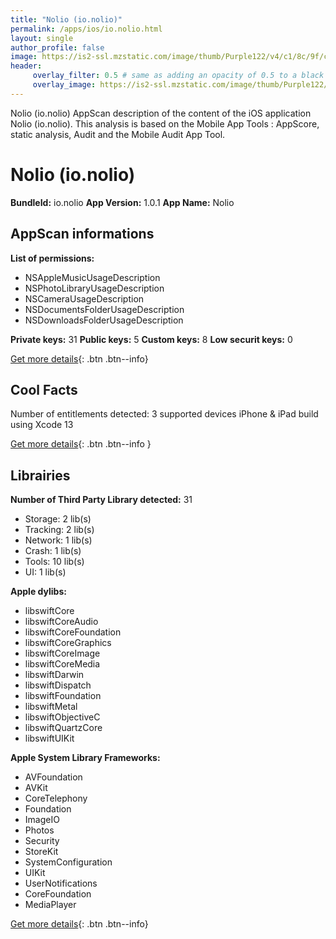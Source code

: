 ```yaml
---
title: "Nolio (io.nolio)"
permalink: /apps/ios/io.nolio.html
layout: single
author_profile: false
image: https://is2-ssl.mzstatic.com/image/thumb/Purple122/v4/c1/8c/9f/c18c9fe0-9463-2eb1-db61-d87b427fc791/AppIcon-0-0-1x_U007emarketing-0-0-0-10-0-0-sRGB-0-0-0-GLES2_U002c0-512MB-85-220-0-0.png/512x512bb.jpg
header: 
     overlay_filter: 0.5 # same as adding an opacity of 0.5 to a black background
     overlay_image: https://is2-ssl.mzstatic.com/image/thumb/Purple122/v4/c1/8c/9f/c18c9fe0-9463-2eb1-db61-d87b427fc791/AppIcon-0-0-1x_U007emarketing-0-0-0-10-0-0-sRGB-0-0-0-GLES2_U002c0-512MB-85-220-0-0.png/512x512bb.jpg
---
```

Nolio (io.nolio) AppScan description of the content of the iOS application Nolio (io.nolio). This analysis is based on the Mobile App Tools : AppScore, static analysis, Audit and the Mobile Audit App Tool.

# Nolio (io.nolio)

**BundleId:** io.nolio
**App Version:** 1.0.1
**App Name:** Nolio


## AppScan informations 

**List of permissions:** 
- NSAppleMusicUsageDescription
- NSPhotoLibraryUsageDescription
- NSCameraUsageDescription
- NSDocumentsFolderUsageDescription
- NSDownloadsFolderUsageDescription
  
  
**Private keys:** 31
**Public keys:** 5
**Custom keys:** 8
**Low securit keys:** 0
  
[Get more details](/pricing.html){: .btn .btn--info}

## Cool Facts

Number of entitlements detected: 3
supported devices iPhone & iPad
build using Xcode 13
  
[Get more details](/pricing.html){: .btn .btn--info }

## Librairies 
**Number of Third Party Library detected:** 31
- Storage: 2 lib(s)
- Tracking: 2 lib(s)
- Network: 1 lib(s)
- Crash: 1 lib(s)
- Tools: 10 lib(s)
- UI: 1 lib(s)


**Apple dylibs:**
- libswiftCore
- libswiftCoreAudio
- libswiftCoreFoundation
- libswiftCoreGraphics
- libswiftCoreImage
- libswiftCoreMedia
- libswiftDarwin
- libswiftDispatch
- libswiftFoundation
- libswiftMetal
- libswiftObjectiveC
- libswiftQuartzCore
- libswiftUIKit


**Apple System Library Frameworks:**
- AVFoundation
- AVKit
- CoreTelephony
- Foundation
- ImageIO
- Photos
- Security
- StoreKit
- SystemConfiguration
- UIKit
- UserNotifications
- CoreFoundation
- MediaPlayer


  
[Get more details](/pricing.html){: .btn .btn--info}

